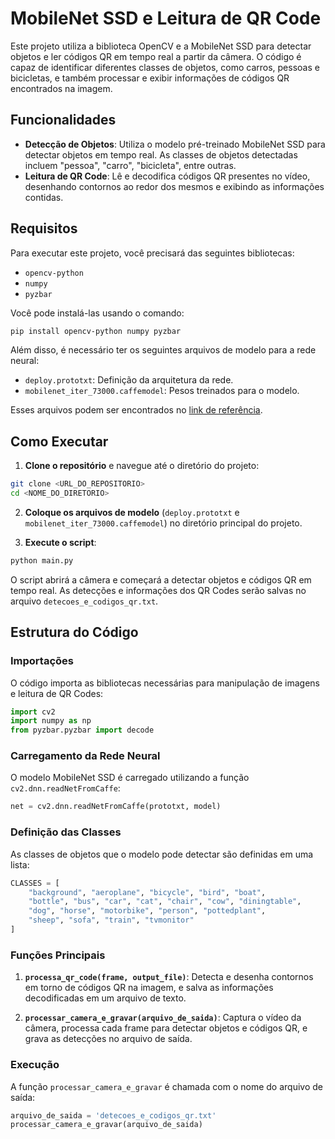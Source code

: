 # MobileNet SSD e Leitura de QR Code

Este projeto utiliza a biblioteca OpenCV e a MobileNet SSD para detectar objetos e ler códigos QR em tempo real a partir da câmera. O código é capaz de identificar diferentes classes de objetos, como carros, pessoas e bicicletas, e também processar e exibir informações de códigos QR encontrados na imagem.

## Funcionalidades

- **Detecção de Objetos**: Utiliza o modelo pré-treinado MobileNet SSD para detectar objetos em tempo real. As classes de objetos detectadas incluem "pessoa", "carro", "bicicleta", entre outras.
- **Leitura de QR Code**: Lê e decodifica códigos QR presentes no vídeo, desenhando contornos ao redor dos mesmos e exibindo as informações contidas.

## Requisitos

Para executar este projeto, você precisará das seguintes bibliotecas:

- `opencv-python`
- `numpy`
- `pyzbar`

Você pode instalá-las usando o comando:

```bash
pip install opencv-python numpy pyzbar
```

Além disso, é necessário ter os seguintes arquivos de modelo para a rede neural:

- `deploy.prototxt`: Definição da arquitetura da rede.
- `mobilenet_iter_73000.caffemodel`: Pesos treinados para o modelo.

Esses arquivos podem ser encontrados no [link de referência](https://insper.github.io/robotica-computacional/modulos/06-visao-p3/atividades/1-mobilenet/).

## Como Executar

1. **Clone o repositório** e navegue até o diretório do projeto:

```bash
git clone <URL_DO_REPOSITORIO>
cd <NOME_DO_DIRETORIO>
```

2. **Coloque os arquivos de modelo** (`deploy.prototxt` e `mobilenet_iter_73000.caffemodel`) no diretório principal do projeto.

3. **Execute o script**:

```bash
python main.py
```

O script abrirá a câmera e começará a detectar objetos e códigos QR em tempo real. As detecções e informações dos QR Codes serão salvas no arquivo `detecoes_e_codigos_qr.txt`.

## Estrutura do Código

### Importações

O código importa as bibliotecas necessárias para manipulação de imagens e leitura de QR Codes:

```python
import cv2
import numpy as np
from pyzbar.pyzbar import decode
```

### Carregamento da Rede Neural

O modelo MobileNet SSD é carregado utilizando a função `cv2.dnn.readNetFromCaffe`:

```python
net = cv2.dnn.readNetFromCaffe(prototxt, model)
```

### Definição das Classes

As classes de objetos que o modelo pode detectar são definidas em uma lista:

```python
CLASSES = [
    "background", "aeroplane", "bicycle", "bird", "boat",
    "bottle", "bus", "car", "cat", "chair", "cow", "diningtable",
    "dog", "horse", "motorbike", "person", "pottedplant",
    "sheep", "sofa", "train", "tvmonitor"
]
```

### Funções Principais

1. **`processa_qr_code(frame, output_file)`**: Detecta e desenha contornos em torno de códigos QR na imagem, e salva as informações decodificadas em um arquivo de texto.

2. **`processar_camera_e_gravar(arquivo_de_saida)`**: Captura o vídeo da câmera, processa cada frame para detectar objetos e códigos QR, e grava as detecções no arquivo de saída.

### Execução

A função `processar_camera_e_gravar` é chamada com o nome do arquivo de saída:

```python
arquivo_de_saida = 'detecoes_e_codigos_qr.txt'
processar_camera_e_gravar(arquivo_de_saida)
```

